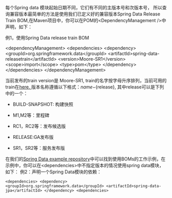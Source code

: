 每个Spring data 模块起始日期不同，它们有不同的主版本号和次版本号， 所以查询兼容版本最简单的方法是使用我们已定义好的兼容版本Spring Data Release Train BOM,在Maven项目中，你可以在POM的&lt;DependencyManagement \/&gt;中声明，如下：

例1，使用Spring Data release train BOM

&lt;dependencyManagement&gt; &lt;dependencies&gt; &lt;dependency&gt; &lt;groupId&gt;org.springframework.data&lt;\/groupId&gt; &lt;artifactId&gt;spring-data-releasetrain&lt;\/artifactId&gt; &lt;version&gt;Moore-SR1&lt;\/version&gt; &lt;scope&gt;import&lt;\/scope&gt; &lt;type&gt;pom&lt;\/type&gt; &lt;\/dependency&gt; &lt;\/dependencies&gt; &lt;\/dependencyManagement&gt; 

当前发布的train version是 Moore-SR1, train的名字按字母升序排列，当前可用的train在[here. ](https://github.com/spring-projects/spring-data-commons/wiki/Release-planning)版本名称遵循以下格式：${name}-${release}, 其中release可以是下列中的一个：

* BUILD-SNAPSHOT: 构建快照

* M1,M2等：里程碑

* RC1，RC2等：发布候选版

* RELEASE:GA发布版

* SR1，SR2等：服务发布版


在我们的[Spring Data example repository](https://github.com/spring-projects/spring-data-examples/tree/master/bom)中可以找到使用BOMs的工作示例，在示例中，你可以在&lt;dependencies&gt;中不指定版本的情况使用spring data模块，如下：
例2：声明一个Spring Data模块的依赖：

`<dependencies> <dependency> <groupId>org.springframework.data</groupId> <artifactId>spring-data-jpa</artifactId> </dependency> <dependencies>`

